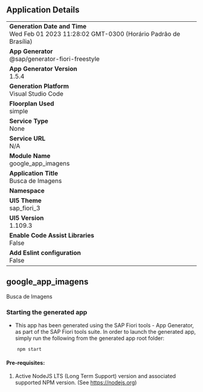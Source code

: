 ## Application Details
|               |
| ------------- |
|**Generation Date and Time**<br>Wed Feb 01 2023 11:28:02 GMT-0300 (Horário Padrão de Brasília)|
|**App Generator**<br>@sap/generator-fiori-freestyle|
|**App Generator Version**<br>1.5.4|
|**Generation Platform**<br>Visual Studio Code|
|**Floorplan Used**<br>simple|
|**Service Type**<br>None|
|**Service URL**<br>N/A
|**Module Name**<br>google_app_imagens|
|**Application Title**<br>Busca de Imagens|
|**Namespace**<br>|
|**UI5 Theme**<br>sap_fiori_3|
|**UI5 Version**<br>1.109.3|
|**Enable Code Assist Libraries**<br>False|
|**Add Eslint configuration**<br>False|

## google_app_imagens

Busca de Imagens

### Starting the generated app

-   This app has been generated using the SAP Fiori tools - App Generator, as part of the SAP Fiori tools suite.  In order to launch the generated app, simply run the following from the generated app root folder:

```
    npm start
```

#### Pre-requisites:

1. Active NodeJS LTS (Long Term Support) version and associated supported NPM version.  (See https://nodejs.org)


